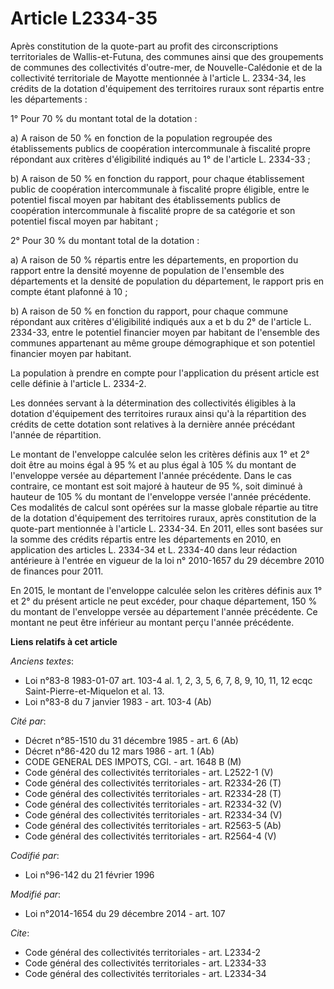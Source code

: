 # Article L2334-35

Après constitution de la quote-part au profit des circonscriptions territoriales de Wallis-et-Futuna, des communes ainsi que
des groupements de communes des collectivités d'outre-mer, de Nouvelle-Calédonie et de la collectivité territoriale de
Mayotte mentionnée à l'article L. 2334-34, les crédits de la dotation d'équipement des territoires ruraux sont répartis entre
les départements : 

1° Pour 70 % du montant total de la dotation : 

a) A raison de 50 % en fonction de la population regroupée des établissements publics de coopération intercommunale à
fiscalité propre répondant aux critères d'éligibilité indiqués au 1° de l'article L. 2334-33 ; 

b) A raison de 50 % en fonction du rapport, pour chaque établissement public de coopération intercommunale à fiscalité propre
éligible, entre le potentiel fiscal moyen par habitant des établissements publics de coopération intercommunale à fiscalité
propre de sa catégorie et son potentiel fiscal moyen par habitant ; 

2° Pour 30 % du montant total de la dotation : 

a) A raison de 50 % répartis entre les départements, en proportion du rapport entre la densité moyenne de population de
l'ensemble des départements et la densité de population du département, le rapport pris en compte étant plafonné à 10 ; 

b) A raison de 50 % en fonction du rapport, pour chaque commune répondant aux critères d'éligibilité indiqués aux a et b du
2° de l'article L. 2334-33, entre le potentiel financier moyen par habitant de l'ensemble des communes appartenant au même
groupe démographique et son potentiel financier moyen par habitant. 

La population à prendre en compte pour l'application du présent article est celle définie à l'article L. 2334-2. 

Les données servant à la détermination des collectivités éligibles à la dotation d'équipement des territoires ruraux ainsi
qu'à la répartition des crédits de cette dotation sont relatives à la dernière année précédant l'année de répartition. 

Le montant de l'enveloppe calculée selon les critères définis aux 1° et 2° doit être au moins égal à 95 % et au plus égal à
105 % du montant de l'enveloppe versée au département l'année précédente. Dans le cas contraire, ce montant est soit majoré à
hauteur de 95 %, soit diminué à hauteur de 105 % du montant de l'enveloppe versée l'année précédente. Ces modalités de calcul
sont opérées sur la masse globale répartie au titre de la dotation d'équipement des territoires ruraux, après constitution de
la quote-part mentionnée à l'article L. 2334-34. En 2011, elles sont basées sur la somme des crédits répartis entre les
départements en 2010, en application des articles L. 2334-34 et L. 2334-40 dans leur rédaction antérieure à l'entrée en
vigueur de la loi n° 2010-1657 du 29 décembre 2010 de finances pour 2011.

En 2015, le montant de l'enveloppe calculée selon les critères définis aux 1° et 2° du présent article ne peut excéder, pour
chaque département, 150 % du montant de l'enveloppe versée au département l'année précédente. Ce montant ne peut être
inférieur au montant perçu l'année précédente.

**Liens relatifs à cet article**

_Anciens textes_:

  - Loi n°83-8 1983-01-07 art. 103-4 al. 1, 2, 3, 5, 6, 7, 8, 9, 10, 11, 12 ecqc Saint-Pierre-et-Miquelon et al. 13.
  - Loi n°83-8 du 7 janvier 1983 - art. 103-4 (Ab)

_Cité par_:

  - Décret n°85-1510 du 31 décembre 1985 - art. 6 (Ab)
  - Décret n°86-420 du 12 mars 1986 - art. 1 (Ab)
  - CODE GENERAL DES IMPOTS, CGI. - art. 1648 B (M)
  - Code général des collectivités territoriales - art. L2522-1 (V)
  - Code général des collectivités territoriales - art. R2334-26 (T)
  - Code général des collectivités territoriales - art. R2334-28 (T)
  - Code général des collectivités territoriales - art. R2334-32 (V)
  - Code général des collectivités territoriales - art. R2334-34 (V)
  - Code général des collectivités territoriales - art. R2563-5 (Ab)
  - Code général des collectivités territoriales - art. R2564-4 (V)

_Codifié par_:

  - Loi n°96-142 du 21 février 1996

_Modifié par_:

  - Loi n°2014-1654 du 29 décembre 2014 - art. 107

_Cite_:

  - Code général des collectivités territoriales - art. L2334-2
  - Code général des collectivités territoriales - art. L2334-33
  - Code général des collectivités territoriales - art. L2334-34

